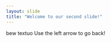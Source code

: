 ```yaml
---
layout: slide
title: "Welcome to our second slide!"
---
```

bew textuo
Use the left arrow to go back!
